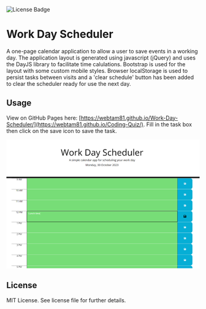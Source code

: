 ![License Badge](https://img.shields.io/badge/license-MIT-brightgreen)

# Work Day Scheduler

A one-page calendar application to allow a user to save events in a working day. The application layout is generated using javascript (jQuery) and uses the DayJS library to facilitate time calulations.
Bootstrap is used for the layout with some custom mobile styles.
Browser localStorage is used to persist tasks between visits and a 'clear schedule' button has been added to clear the scheduler ready for use the next day. 

## Usage

View on GitHub Pages here: [https://webtam81.github.io/Work-Day-Scheduler/](https://webtam81.github.io/Coding-Quiz/). Fill in the task box then click on the save icon to save the task. 

![Screenshot of the Work Day Scheduler application](./work-day-scheduler-screenshot.png)

## License

MIT License. See license file for further details.
